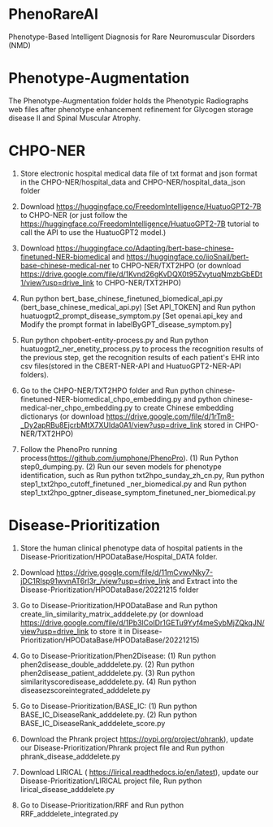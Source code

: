 # PhenoRareAI
Phenotype-Based Intelligent Diagnosis for Rare Neuromuscular Disorders (NMD) 


# Phenotype-Augmentation

The Phenotype-Augmentation folder holds the Phenotypic Radiographs web files after phenotype enhancement refinement for Glycogen storage disease II and Spinal Muscular Atrophy.


# CHPO-NER


1. Store electronic hospital medical data file of txt format and json format in the CHPO-NER/hospital_data and CHPO-NER/hospital_data_json folder

2. Download https://huggingface.co/FreedomIntelligence/HuatuoGPT2-7B to CHPO-NER (or just follow the https://huggingface.co/FreedomIntelligence/HuatuoGPT2-7B tutorial to call the API to use the HuatuoGPT2 model.)

3. Download https://huggingface.co/Adapting/bert-base-chinese-finetuned-NER-biomedical and https://huggingface.co/iioSnail/bert-base-chinese-medical-ner to CHPO-NER/TXT2HPO (or download https://drive.google.com/file/d/1Kvnd26gKvDQX0t95ZvytuqNmzbGbEDt1/view?usp=drive_link to CHPO-NER/TXT2HPO)

4. Run python bert_base_chinese_finetuned_biomedical_api.py (bert_base_chinese_medical_api.py) [Set API_TOKEN] and Run python huatuogpt2_prompt_disease_symptom.py [Set openai.api_key and Modify the prompt format in labelByGPT_disease_symptom.py]

5. Run python chpobert-entity-process.py and Run python huatuogpt2_ner_enetity_process.py to process the recognition results of the previous step, get the recognition results of each patient's EHR into csv files(stored in the CBERT-NER-API and HuatuoGPT2-NER-API folders).

6. Go to the CHPO-NER/TXT2HPO folder and Run python chinese-finetuned-NER-biomedical_chpo_embedding.py and python chinese-medical-ner_chpo_embedding.py to create Chinese embedding dictionarys (or download https://drive.google.com/file/d/1rTm8-_Dy2apRBu8EjcrbMtX7XUIda0A1/view?usp=drive_link stored in CHPO-NER/TXT2HPO)

7. Follow the PhenoPro running process(https://github.com/jumphone/PhenoPro). (1) Run Python step0_dumping.py. (2) Run our seven models for phenotype identification, such as Run python txt2hpo_sunday_zh_cn.py, Run python step1_txt2hpo_cutoff_finetuned _ner_biomedical.py and Run python step1_txt2hpo_gptner_disease_symptom_finetuned_ner_biomedical.py



# Disease-Prioritization

1. Store the human clinical phenotype data of hospital patients in the Disease-Prioritization/HPODataBase/Hospital_DATA folder.

2. Download https://drive.google.com/file/d/11mCvwvNky7-jDC1RIsp91wvnAT6rI3r_/view?usp=drive_link and Extract into the Disease-Prioritization/HPODataBase/20221215 folder

3. Go to Disease-Prioritization/HPODataBase and Run python create_lin_similarity_matrix_adddelete.py (or download https://drive.google.com/file/d/1Pb3lCoIDr1GETu9Yyf4meSybMjZQkqJN/view?usp=drive_link to store it in Disease-Prioritization/HPODataBase/HPODataBase/20221215)

4. Go to Disease-Prioritization/Phen2Disease: (1) Run python phen2disease_double_adddelete.py. (2) Run python phen2disease_patient_adddelete.py. (3) Run python similarityscoredisease_adddelete.py. (4) Run python diseasezscoreintegrated_adddelete.py

6. Go to Disease-Prioritization/BASE_IC: (1) Run python BASE_IC_DiseaseRank_adddelete.py. (2) Run python BASE_IC_DiseaseRank_adddelete_score.py

7. Download the Phrank project https://pypi.org/project/phrank), update our Disease-Prioritization/Phrank project file and Run python phrank_disease_adddelete.py

8. Download LIRICAL ( https://lirical.readthedocs.io/en/latest), update our Disease-Prioritization/LIRICAL project file, Run python lirical_disease_adddelete.py

9. Go to Disease-Prioritization/RRF and Run python RRF_adddelete_integrated.py
